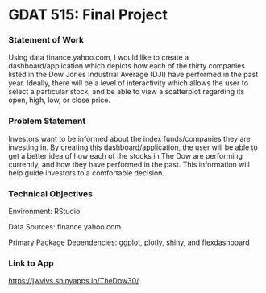 # GDAT 515: Final Project
### Statement of Work
Using data finance.yahoo.com, I would like to create a dashboard/application which depicts how each of the thirty companies listed in the Dow Jones Industrial Average (DJI) have performed in the past year. Ideally, there will be a level of interactivity which allows the user to select a particular stock, and be able to view a scatterplot regarding its open, high, low, or close price.

### Problem Statement
Investors want to be informed about the index funds/companies they are investing in. By creating this dashboard/application, the user will be able to get a better idea of how each of the stocks in The Dow are performing currently, and how they have performed in the past. This information will help guide investors to a comfortable decision.

### Technical Objectives
Environment: RStudio

Data Sources: finance.yahoo.com

Primary Package Dependencies: ggplot, plotly, shiny, and flexdashboard

### Link to App
https://jwvivs.shinyapps.io/TheDow30/



